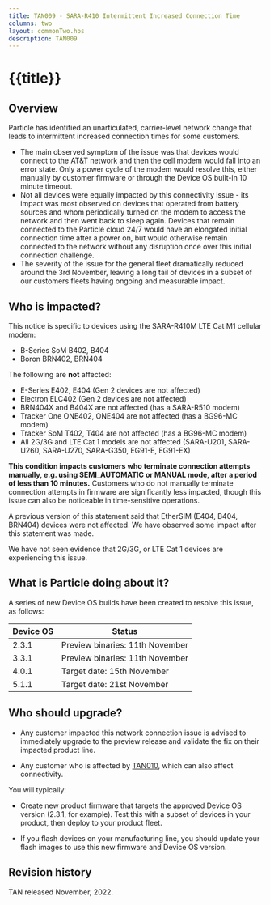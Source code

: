 ```yaml
---
title: TAN009 - SARA-R410 Intermittent Increased Connection Time
columns: two
layout: commonTwo.hbs
description: TAN009
---
```


# {{title}}

## Overview

Particle has identified an unarticulated, carrier-level network change that leads to intermittent increased connection times for some customers.

- The main observed symptom of the issue was that devices would connect to the AT&T network and then the cell modem would fall into an error state. Only a power cycle of the modem would resolve this, either manually by customer firmware or through the Device OS built-in 10 minute timeout.
- Not all devices were equally impacted by this connectivity issue - its impact was most observed on devices that operated from battery sources and whom periodically turned on the modem to access the network and then went back to sleep again. Devices that remain connected to the Particle cloud 24/7 would have an elongated initial connection time after a power on, but would otherwise remain connected to the network without any disruption once over this initial connection challenge.
- The severity of the issue for the general fleet dramatically reduced around the 3rd November, leaving a long tail of devices in a subset of our customers fleets having ongoing and measurable impact.

## Who is impacted?

This notice is specific to devices using the SARA-R410M LTE Cat M1 cellular modem: 

- B-Series SoM B402, B404
- Boron BRN402, BRN404

The following are **not** affected:

- E-Series E402, E404 (Gen 2 devices are not affected)
- Electron ELC402 (Gen 2 devices are not affected)
- BRN404X and B404X are not affected (has a SARA-R510 modem)
- Tracker One ONE402, ONE404 are not affected (has a BG96-MC modem)
- Tracker SoM T402, T404 are not affected (has a BG96-MC modem)
- All 2G/3G and LTE Cat 1 models are not affected (SARA-U201, SARA-U260, SARA-U270, SARA-G350, EG91-E, EG91-EX)

**This condition impacts customers who terminate connection attempts manually, e.g. using SEMI_AUTOMATIC or MANUAL mode, after a period of less than 10 minutes.** Customers who do not manually terminate connection attempts in firmware are significantly less impacted, though this issue can also be noticeable in time-sensitive operations.

A previous version of this statement said that EtherSIM (E404, B404, BRN404) devices were not affected. We have observed some impact after this statement was made.

We have not seen evidence that 2G/3G, or LTE Cat 1 devices are experiencing this issue.

## What is Particle doing about it?

A series of new Device OS builds have been created to resolve this issue, as follows:

| Device OS | Status |
| --- | --- |
| 2.3.1 | Preview binaries: 11th November |
| 3.3.1 | Preview binaries: 11th November |
| 4.0.1 | Target date: 15th November  |
| 5.1.1 | Target date: 21st November  |

## Who should upgrade?

- Any customer impacted this network connection issue is advised to immediately upgrade to the preview release and validate the fix on their impacted product line.

- Any customer who is affected by [TAN010](/reference/technical-advisory-notices/tan009/), which can also affect connectivity.

You will typically:

- Create new product firmware that targets the approved Device OS version (2.3.1, for example). Test this with a subset of devices in your product, then deploy to your product fleet.

- If you flash devices on your manufacturing line, you should update your flash images to use this new firmware and Device OS version.

## Revision history

TAN released November, 2022.
